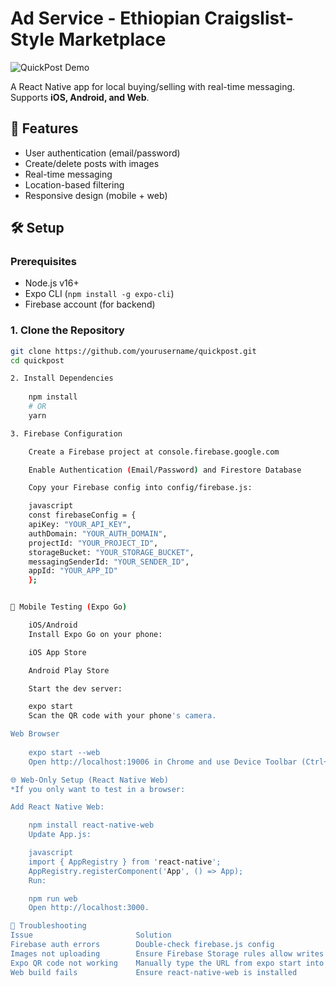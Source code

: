 # Ad Service - Ethiopian Craigslist-Style Marketplace

![QuickPost Demo](assets/demo.gif)

A React Native app for local buying/selling with real-time messaging. Supports **iOS, Android, and Web**.

## **🚀 Features**
- User authentication (email/password)
- Create/delete posts with images
- Real-time messaging
- Location-based filtering
- Responsive design (mobile + web)

## **🛠 Setup**

### **Prerequisites**
- Node.js v16+
- Expo CLI (`npm install -g expo-cli`)
- Firebase account (for backend)

### **1. Clone the Repository**
```bash
git clone https://github.com/yourusername/quickpost.git
cd quickpost

2. Install Dependencies
   
    npm install
    # OR
    yarn

3. Firebase Configuration

    Create a Firebase project at console.firebase.google.com

    Enable Authentication (Email/Password) and Firestore Database

    Copy your Firebase config into config/firebase.js:

    javascript
    const firebaseConfig = {
    apiKey: "YOUR_API_KEY",
    authDomain: "YOUR_AUTH_DOMAIN",
    projectId: "YOUR_PROJECT_ID",
    storageBucket: "YOUR_STORAGE_BUCKET",
    messagingSenderId: "YOUR_SENDER_ID",
    appId: "YOUR_APP_ID"
    };


📱 Mobile Testing (Expo Go)

    iOS/Android
    Install Expo Go on your phone:

    iOS App Store

    Android Play Store

    Start the dev server:

    expo start
    Scan the QR code with your phone's camera.

Web Browser
    
    expo start --web
    Open http://localhost:19006 in Chrome and use Device Toolbar (Ctrl+Shift+M).

🌐 Web-Only Setup (React Native Web)
*If you only want to test in a browser:

Add React Native Web:

    npm install react-native-web
    Update App.js:

    javascript
    import { AppRegistry } from 'react-native';
    AppRegistry.registerComponent('App', () => App);
    Run:

    npm run web
    Open http://localhost:3000.

🔧 Troubleshooting
Issue	                    Solution
Firebase auth errors	    Double-check firebase.js config
Images not uploading	    Ensure Firebase Storage rules allow writes
Expo QR code not working	Manually type the URL from expo start into Expo Go
Web build fails	            Ensure react-native-web is installed